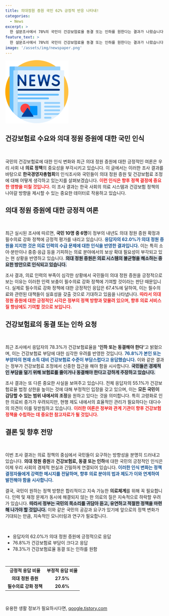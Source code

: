 ```yaml
---
title: 의대정원 증원 국민 62% 긍정적 반응 나타내!
categories:
  - News
excerpt: >
  한 설문조사에서 78%의 국민이 건강보험료율 동결 또는 인하를 원한다는 결과가 나왔습니다. 또, 정부의 의대 정원 증원 결정에 62%가 긍정적 반응을 보이며, 필수의료 강화 정책에도 67%의 긍정적인 평가를 내렸습니다.
feature_text: >
  한 설문조사에서 78%의 국민이 건강보험료율 동결 또는 인하를 원한다는 결과가 나왔습니다. 또, 정부의 의대 정원 증원 결정에 62%가 긍정적 반응을 보이며, 필수의료 강화 정책에도 67%의 긍정적인 평가를 내렸습니다.
image: '/assets/img/newspaper.png'
---
```


<p><img src="/assets/img/newspaper.png" alt="kimp 속보" /></p>

<h2 data-ke-size="size26">건강보험료 수요와 의대 정원 증원에 대한 국민 인식</h2>

<p data-ke-size="size16">&nbsp;</p>

<p>국민의 건강보험료에 대한 인식 변화와 최근 의대 정원 증원에 대한 긍정적인 여론은 우리 사회 내 <strong>의료 정책</strong>의 중요성을 부각시키고 있습니다. 이 글에서는 이러한 조사 결과를 바탕으로 <strong>한국경영자총협회</strong>의 인식조사와 국민들이 의대 정원 증원 및 건강보험료 조정에 대해 어떻게 생각하고 있는지를 살펴보겠습니다. <b><span style="color: #ee2323;">이런 인식은 향후 정책 결정에 중요한 영향을 미칠 것입니다.</span></b>  이 조사 결과는 한국 사회의 의료 시스템과 건강보험 정책의 나아갈 방향을 제시할 수 있는 중요한 데이터로 작용하고 있습니다.</p>

<h2 data-ke-size="size26">의대 정원 증원에 대한 긍정적 여론</h2>

<p data-ke-size="size16">&nbsp;</p>

<p>최근 실시된 조사에 따르면, <strong>국민 10명 중 6명</strong>이 정부의 내년도 의대 정원 증원 확정과 필수의료 강화 정책에 긍정적 평가를 내리고 있습니다. <b><span style="color: #1a5490;">응답자의 62.0%가 의대 정원 증원을 지지한 것은 의료 인력의 수급 문제에 대한 인식을 반영한 결과입니다.</span></b> 이는 특히 소아·분만이나 중증·응급 등을 기피하는 의료 분야에서의 보상 확대 필요성이 부각되고 있는 현 상황을 반영하고 있습니다. <b><span style="background-color: #21538527;">의대 정원 증원은 의료 시스템의 불균형을 해소하는 중요한 방안으로 인식되고 있습니다.</span></b> </p>

<p>조사 결과, 의료 인력의 부족이 심각한 상황에서 국민들이 의대 정원 증원을 긍정적으로 보는 이유는 이러한 인력 보충이 필수의료 강화 정책에 기여할 것이라는 판단 때문입니다. 실제로 필수의료 강화 정책에 대한 긍정적인 응답은 67.4%에 달하여, 이는 필수의료와 관련된 대책들이 실효성을 갖출 것으로 기대하고 있음을 나타냅니다. <b><span style="color: #ee2323;">따라서 의대 정원 증원에 대한 긍정적인 시각은 정부의 정책 방향과 맞물려 있으며, 향후 의료 서비스 질 향상에도 기여할 것으로 보입니다.</span></b></p>

<h2 data-ke-size="size26">건강보험료의 동결 또는 인하 요청</h2>

<p data-ke-size="size16">&nbsp;</p>

<p>최근 조사에서 응답자의 78.3%가 건강보험료율을 <strong>'인하 또는 동결해야 한다'</strong>고 밝혔으며, 이는 건강보험료 부담에 대한 심각한 우려를 반영한 것입니다. <b><span style="color: #1a5490;">76.8%가 본인 또는 부양자의 현재 소득 대비 건강보험료 수준이 부담스럽다고 응답했습니다.</span></b> 이와 같은 결과는 정부가 건강보험료 조정에서 신중한 접근을 해야 함을 시사합니다. <b><span style="background-color: #21538527;">국민들은 경제적인 부담을 덜기 위해 보험료를 줄이거나 동결해야 한다고 강하게 주장하고 있습니다.</span></b> </p>

<p>조사 결과는 또 다른 중요한 사실을 보여주고 있습니다. 전체 응답자의 55.1%가 건강보험료율 법정 상한을 높이는 것에 대해 부정적인 입장을 갖고 있으며, 이는 <strong>모든 국민이 감당할 수 있는 범위 내에서의 조정</strong>을 원하고 있다는 것을 의미합니다. 특히 고령화로 인한 의료비 증가가 우려되지만, 현행 제도 내에서의 효율적인 관리가 필요하다는 대다수의 의견이 이를 뒷받침하고 있습니다. <b><span style="color: #ee2323;">이러한 여론은 정부와 관계 기관이 향후 건강보험 정책을 수립하는 데 중요한 참고자료가 될 것입니다.</span></b></p>

<h2 data-ke-size="size26">결론 및 향후 전망</h2>

<p data-ke-size="size16">&nbsp;</p>

<p>이번 조사 결과는 의료 정책의 중심에서 국민들이 요구하는 방향성을 분명히 드러내고 있습니다. <strong>의대 정원 증원</strong>과 <strong>건강보험료, 동결 또는 인하</strong>에 대한 국민의 긍정적인 인식은 이제 우리 사회의 경제적 현실과 긴밀하게 연결되어 있습니다. <b><span style="color: #1a5490;">이러한 인식 변화는 정책 결정자들에게 강력한 메시지를 전달하며, 향후 의료 분야의 법과 제도가 이와 연계하여 발전해야 함을 시사합니다.</span></b> </p>

<p>결국, 국민이 원하는 정책 방향은 합리적이고 지속 가능한 <strong>의료체계</strong>를 위해 꼭 필요합니다. 인력 및 재정 문제가 동시에 해결되지 않는 한 의료의 질은 지속적으로 하락할 우려가 있습니다. <b><span style="background-color: #21538527;">따라서 정부는 국민의 목소리를 귀담아 듣고, 유연하고 적절한 정책을 마련해 나가야 할 것입니다.</span></b> 이와 같은 국민의 공감과 요구가 있기에 앞으로의 정책 변화가 기대되는 만큼, 지속적인 모니터링과 연구가 필요합니다. </p>

<p data-ke-size="size16">&nbsp;</p>

<ul>
    <li>응답자의 62.0%가 의대 정원 증원에 긍정적으로 응답</li>
    <li>76.8%가 건강보험료 부담이 크다고 응답</li>
    <li>78.3%가 건강보험료율 동결 또는 인하를 원함</li>
</ul>

<p data-ke-size="size16">&nbsp;</p>

<table>
    <tr>
        <td style="text-align: center; height: 17px;"><b>긍정적 응답 비율</b></td>
        <td style="text-align: center; height: 17px;"><b>부정적 응답 비율</b></td>
    </tr>
    <tr>
        <td style="text-align: center; height: 17px;"><b>의대 정원 증원</b></td>
        <td style="text-align: center; height: 17px;"><b>27.5%</b></td>
    </tr>
    <tr>
        <td style="text-align: center; height: 17px;"><b>필수의료 강화 정책</b></td>
        <td style="text-align: center; height: 17px;"><b>20.6%</b></td>
    </tr>
</table>

<p data-ke-size="size16">&nbsp;</p>
유용한 생활 정보가 필요하시다면, <a href="https://qoogle.tistory.com" rel="dofollow">qoogle.tistory.com</a>


